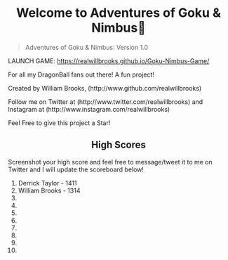 <h1 align="center">Welcome to Adventures of Goku & Nimbus👋</h1>

> Adventures of Goku & Nimbus: Version 1.0

LAUNCH GAME: https://realwillbrooks.github.io/Goku-Nimbus-Game/

<p> For all my DragonBall fans out there! A fun project!</p>

<p> Created by William Brooks, (http://www.github.com/realwillbrooks) </p>

<p> Follow me on Twitter at (http://www.twitter.com/realwillbrooks) and Instagram at (http://www.instagram.com/realwillbrooks) </p>

Feel Free to give this project a Star!

<h2 align="center"> High Scores </h2>

<p> Screenshot your high score and feel free to message/tweet it to me on Twitter and I will update the scoreboard below! </p>

1. Derrick Taylor - 1411
2. William Brooks - 1314
3.
4.
5.
6.
7.
8.
9.
10.

